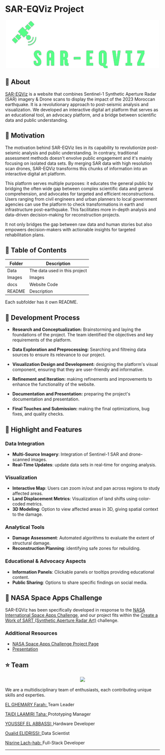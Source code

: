 # SAR-EQViz Project
<p align="center">
  <img width="500" height="" src="https://github.com/DexterTaha/SAR-EQViz/blob/main/Images/Project%20Logo.png">
</p>

## :pushpin: About
[SAR-EQViz](https://dextertaha.github.io/SAR-EQViz/index.html) is a website that combines Sentinel-1 Synthetic Aperture Radar (SAR) imagery & Drone scans to display the impact of the 2023 Moroccan earthquake. It is a revolutionary approach to post-seismic analysis and visualization. We developed an interactive digital art platform that serves as an educational tool, an advocacy platform, and a bridge between scientific data and public understanding.

## :pushpin: Motivation
The motivation behind SAR-EQViz lies in its capability to revolutionize post-seismic analysis and public understanding. In contrary, traditional assessment methods doesn't envolve public engagement and it's mainly focusing on isolated data sets. By merging SAR data with high resolution scan drones, SAR-EQViz transforms this chunks of information into an interactive digital art platform.

This platform serves multiple purposes: it educates the general public by bridging the often wide gap between complex scientific data and general comprehension, and advocates for targeted and efficient reconstructions. Users ranging from civil engineers and urban planners to local government agencies can use the platform to check transformations in earth and infrastructure post-earthquake. This facilitates more in-depth analysis and data-driven decision-making for reconstruction projects.

It not only bridges the gap between raw data and human stories but also empowers decision-makers with actionable insights for targeted rehabilitation plans.

## :pushpin: Table of Contents

| Folder        | Description      |
| ------------- |-------------|
| Data       |The data used in this project |
| Images  |  Images     |
| docs |   Website Code  |
| README |  Description     |

Each subfolder has it own README.

## :pushpin: Development Process

- **Research and Conceptualization:** Brainstorming and laying the foundations of the project. The team identified the objectives and key requirements of the platform.

- **Data Exploration and Preprocessing:** Searching and filtreing data sources to ensure its relevance to our project.
  
- **Visualization Design and Development:** designing the platform's visual component, ensuring that they are user-friendly and informative.

- **Refinement and Iteration:** makimg refinements and improvements to enhance the functionality of the website.

- **Documentation and Presentation:** preparing the project's documentation and presentation.
  
- **Final Touches and Submission:** making the final optimizations, bug fixes, and quality checks.

## :pushpin: Highlight and Features
### Data Integration
- **Multi-Source Imagery**: Integration of Sentinel-1 SAR and drone-scanned images.
- **Real-Time Updates**: update data sets in real-time for ongoing analysis.

### Visualization
- **Interactive Map**: Users can zoom in/out and pan across regions to study affected areas.
- **Land Displacement Metrics**: Visualization of land shifts using color-coded metrics.
- **3D Modeling**: Option to view affected areas in 3D, giving spatial context to the damage.



### Analytical Tools
- **Damage Assessment**: Automated algorithms to evaluate the extent of structural damage.
- **Reconstruction Planning**: identifying safe zones for rebuilding.

### Educational & Advocacy Aspects
- **Information Panels**: Clickable panels or tooltips providing educational content.
- **Public Sharing**: Options to share specific findings on social media.

## :pushpin: NASA Space Apps Challenge
SAR-EQViz has been specifically developed in response to the [NASA International Space Apps Challenge](https://www.spaceappschallenge.org/), and our project fits within the [Create a Work of SART (Synthetic Aperture Radar Art)](https://www.spaceappschallenge.org/2023/challenges/create-a-work-of-sart-synthetic-aperture-radar-art/) challenge.
### Additional Resources

  - [NASA Space Apps Challenge Project Page](https://www.spaceappschallenge.org/2023/find-a-team/fstteam/?tab=project)
  - [Presentation](https://drive.google.com/file/d/1O9ageSt9JiPlZ7JW9TIlhPlrTv8nTnOL/view?usp=sharing)

## :star: Team
<p align="center">
  <img width="500" height="" src="https://github.com/DexterTaha/SAR-EQViz/blob/main/Images/Team%20Pic.JPG">
</p>

We are a multidisciplinary team of enthusiasts, each contributing unique skills and experties.

<a href="https://www.linkedin.com/in/farahelghemary/">EL GHEMARY Farah: </a>Team Leader

<a href="https://www.linkedin.com/in/taha-taidi-laamiri/">TAIDI LAAMIRI Taha: </a>Prototyping Manager

<a href="https://www.linkedin.com/in/youssef-el-abbassi/">YOUSSEF EL ABBASSI: </a>Hardware Developer

<a href="https://www.linkedin.com/in/oualid-elidrissi/">Oualid ELIDRISSI: </a>Data Scientist

<a href="">Nisrine Lach-hab: </a>Full-Stack Developer



--------

